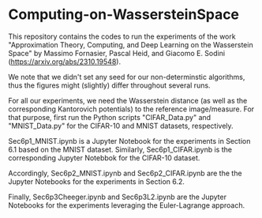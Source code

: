 # Computing-on-WassersteinSpace

This repository contains the codes to run the experiments of the work "Approximation Theory, Computing, and Deep Learning on the Wasserstein Space" by Massimo Fornasier, Pascal Heid, and Giacomo E. Sodini (https://arxiv.org/abs/2310.19548). 

We note that we didn't set any seed for our non-determinstic algorithms, thus the figures might (slightly) differ throughout several runs.

For all our experiments, we need the Wasserstein distance (as well as the corresponding Kantorovich potentials) to the reference image/measure. For that purpose, first run the Python scripts "CIFAR_Data.py" and "MNIST_Data.py" for the CIFAR-10 and MNIST datasets, respectively. 

Sec6p1_MNIST.ipynb is a Jupyter Notebook for the experiments in Section 6.1 based on the MNIST dataset. Similarly, Sec6p1_CIFAR.ipynb is the corresponding Jupyter Notebbok for the CIFAR-10 dataset.

Accordingly, Sec6p2_MNIST.ipynb and Sec6p2_CIFAR.ipynb are the the Jupyter Notebooks for the experiments in Section 6.2.

Finally, Sec6p3Cheeger.ipynb and Sec6p3L2.ipynb are the Jupyter Notebooks for the experiments leveraging the Euler-Lagrange approach.

